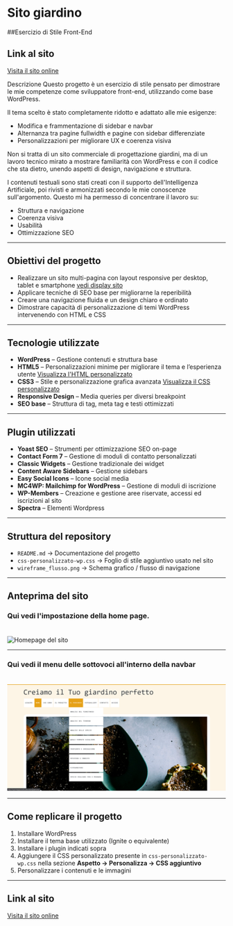 # Sito giardino

##Esercizio di Stile Front-End

## Link al sito
[Visita il sito online](https://supermegaprovesito.altervista.org)

Descrizione
Questo progetto è un esercizio di stile pensato per dimostrare le mie competenze come sviluppatore front-end, utilizzando come base WordPress.

Il tema scelto è stato completamente ridotto e adattato alle mie esigenze:

- Modifica e frammentazione di sidebar e navbar
- Alternanza tra pagine fullwidth e pagine con sidebar differenziate
- Personalizzazioni per migliorare UX e coerenza visiva

Non si tratta di un sito commerciale di progettazione giardini, ma di un lavoro tecnico mirato a mostrare familiarità con WordPress e con il codice che sta dietro, unendo aspetti di design, navigazione e struttura.

I contenuti testuali sono stati creati con il supporto dell'Intelligenza Artificiale, poi rivisti e armonizzati secondo le mie conoscenze sull'argomento. Questo mi ha permesso di concentrare il lavoro su:

- Struttura e navigazione
- Coerenza visiva
- Usabilità
- Ottimizzazione SEO

---

## Obiettivi del progetto
- Realizzare un sito multi-pagina con layout responsive per desktop, tablet e smartphone
  [vedi display sito](img/display.png)
- Applicare tecniche di SEO base per migliorarne la reperibilità
- Creare una navigazione fluida e un design chiaro e ordinato
- Dimostrare capacità di personalizzazione di temi WordPress intervenendo con HTML e CSS

---

## Tecnologie utilizzate
- **WordPress** – Gestione contenuti e struttura base
- **HTML5** – Personalizzazioni minime per migliorare il tema e l’esperienza utente
  [Visualizza l'HTML personalizzato](html-personalizzato-wp.html)
- **CSS3** – Stile e personalizzazione grafica avanzata
  [Visualizza il CSS personalizzato](css-personalizzato-wp.css)
- **Responsive Design** – Media queries per diversi breakpoint
- **SEO base** – Struttura di tag, meta tag e testi ottimizzati

---

## Plugin utilizzati
- **Yoast SEO** – Strumenti per ottimizzazione SEO on-page
- **Contact Form 7** – Gestione di moduli di contatto personalizzati
- **Classic Widgets** – Gestione tradizionale dei widget
- **Content Aware Sidebars** – Gestione sidebars
- **Easy Social Icons** – Icone social media
- **MC4WP: Mailchimp for WordPress** – Gestione di moduli di iscrizione
- **WP-Members** – Creazione e gestione aree riservate, accessi ed iscrizioni al sito
- **Spectra** – Elementi Wordpress
  
---

## Struttura del repository
- `README.md` → Documentazione del progetto
- `css-personalizzato-wp.css` → Foglio di stile aggiuntivo usato nel sito
- `wireframe_flusso.png` → Schema grafico / flusso di navigazione

---

## Anteprima del sito

### Qui vedi l'impostazione della home page. <br><br>

![Homepage del sito](home-page-full1.png)

---
### Qui vedi il menu delle sottovoci all'interno della navbar <br><br>

![Pagina progetto](/img/sottosezioni-percorso.png)

---

## Come replicare il progetto
1. Installare WordPress
2. Installare il tema base utilizzato (Ignite o equivalente)
3. Installare i plugin indicati sopra
4. Aggiungere il CSS personalizzato presente in `css-personalizzato-wp.css` nella sezione **Aspetto → Personalizza → CSS aggiuntivo**
5. Personalizzare i contenuti e le immagini

---

## Link al sito
[Visita il sito online](https://supermegaprovesito.altervista.org)


